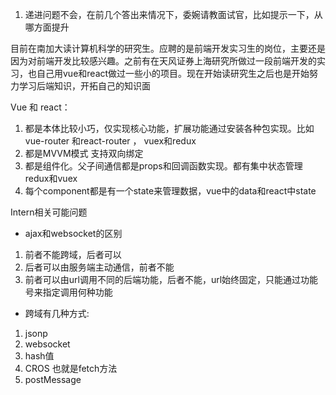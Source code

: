 1. 递进问题不会，在前几个答出来情况下，委婉请教面试官，比如提示一下，从哪方面提升

目前在南加大读计算机科学的研究生。应聘的是前端开发实习生的岗位，主要还是因为对前端开发比较感兴趣。之前有在天风证券上海研究所做过一段前端开发的实习，也自己用vue和react做过一些小的项目。现在开始读研究生之后也是开始努力学习后端知识，开拓自己的知识面

Vue 和 react：
1. 都是本体比较小巧，仅实现核心功能，扩展功能通过安装各种包实现。比如 vue-router 和react-router ， vuex和redux
2. 都是MVVM模式 支持双向绑定
3. 都是组件化。父子间通信都是props和回调函数实现。都有集中状态管理redux和vuex
4. 每个component都是有一个state来管理数据，vue中的data和react中state

Intern相关可能问题
- ajax和websocket的区别
1. 前者不能跨域，后者可以
2. 后者可以由服务端主动通信，前者不能
3. 前者可以由url调用不同的后端功能，后者不能，url始终固定，只能通过功能号来指定调用何种功能
- 跨域有几种方式:
1. jsonp
2. websocket
3. hash值
4. CROS 也就是fetch方法
5. postMessage
